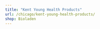 ```yaml
---
title: "Kent Young Health Products"
url: /chicago/kent-young-health-products/
shop: Bioladen
---
```


